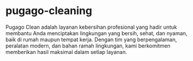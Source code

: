 # pugago-cleaning
Pugago Clean adalah layanan kebersihan profesional yang hadir untuk membantu Anda menciptakan lingkungan yang bersih, sehat, dan nyaman, baik di rumah maupun tempat kerja. Dengan tim yang berpengalaman, peralatan modern, dan bahan ramah lingkungan, kami berkomitmen memberikan hasil maksimal dalam setiap layanan.
